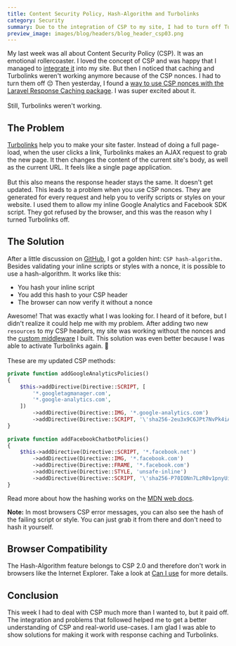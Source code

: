 ```yaml
---
title: Content Security Policy, Hash-Algorithm and Turbolinks
category: Security
summary: Due to the integration of CSP to my site, I had to turn off Turbolinks. It just wasn't working together; until now!
preview_image: images/blog/headers/blog_header_csp03.png
---
```


My last week was all about Content Security Policy (CSP). It was an emotional rollercoaster. I loved the concept of CSP and was happy that I managed to [integrate it](https://christoph-rumpel.com/2018/03/content-security-policy-101) into my site. But then I noticed that caching and Turbolinks weren't working anymore because of the CSP nonces. I had to turn them off 😔 Then yesterday, I found a [way to use CSP nonces with the Laravel Response Caching package](https://christoph-rumpel.com/2018/03/laravel-response-caching-and-csp). I was super excited about it.
<br /><br />
Still, Turbolinks weren't working.

## The Problem

[Turbolinks](https://github.com/turbolinks/turbolinks) help you to make your site faster. Instead of doing a full page-load, when the user clicks a link, Turbolinks makes an AJAX request to grab the new page. It then changes the content of the current site's body, as well as the current URL. It feels like a single page application.
<br /><br />
But this also means the response header stays the same. It doesn't get updated. This leads to a problem when you use CSP nonces. They are generated for every request and help you to verify scripts or styles on your website. I used them to allow my inline Google Analytics and Facebook SDK script. They got refused by the browser, and this was the reason why I turned Turbolinks off.

## The Solution

After a little discussion on [GitHub](https://github.com/turbolinks/turbolinks/issues/370), I got a golden hint: `CSP hash-algorithm.` Besides validating your inline scripts or styles with a nonce, it is possible to use a hash-algorithm. It works like this:

* You hash your inline script
* You add this hash to your CSP header
* The browser can now verify it without a nonce

Awesome! That was exactly what I was looking for. I heard of it before, but I didn't realize it could help me with my problem. After adding two new `resources` to my CSP headers, my site was working without the nonces and the [custom middleware](https://christoph-rumpel.com/2018/03/laravel-response-caching-and-csp) I built. This solution was even better because I was able to activate Turbolinks again. 🎉
<br /><br />
These are my updated CSP methods:
```php
private function addGoogleAnalyticsPolicies()
{
    $this->addDirective(Directive::SCRIPT, [
        '*.googletagmanager.com',
        '*.google-analytics.com',
    ])
        ->addDirective(Directive::IMG, '*.google-analytics.com')
        ->addDirective(Directive::SCRIPT, '\'sha256-2eu3x9C6JPt7NvPk4iAcvrQ2g+UHBEyUsilOqkWukiU=\'');
}
    
private function addFacebookChatbotPolicies()
{
    $this->addDirective(Directive::SCRIPT, '*.facebook.net')
        ->addDirective(Directive::IMG, '*.facebook.com')
        ->addDirective(Directive::FRAME, '*.facebook.com')
        ->addDirective(Directive::STYLE, 'unsafe-inline')
        ->addDirective(Directive::SCRIPT, '\'sha256-P70IONn7LzR0v1pnyUiwOX+9oJzqbc7ZGp+eujcwZsE=\'');
}
```

Read more about how the hashing works on the [MDN web docs](https://developer.mozilla.org/en-US/docs/Web/HTTP/Headers/Content-Security-Policy/script-src).

<div class="blognote"><strong>Note:</strong> In most browsers CSP error messages, you can also see the hash of the failing script or style. You can just grab it from there and don't need to hash it yourself.</div>

## Browser Compatibility 

The Hash-Algorithm feature belongs to CSP 2.0 and therefore don't work in browsers like the Internet Explorer. Take a look at [Can I use](https://caniuse.com/#search=content%20secur) for more details.


## Conclusion

This week I had to deal with CSP much more than I wanted to, but it paid off. The integration and problems that followed helped me to get a better understanding of CSP and real-world use-cases. I am glad I was able to show solutions for making it work with response caching and Turbolinks.
